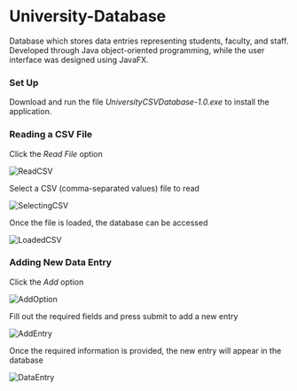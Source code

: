 # University-Database
Database which stores data entries representing students, faculty, and staff. Developed through Java object-oriented programming, while the user interface was designed using JavaFX.

### Set Up
Download and run the file *UniversityCSVDatabase-1.0.exe* to install the application.

### Reading a CSV File
Click the *Read File* option

![ReadCSV](https://github.com/CodeScorcher/University-Database/assets/43505376/6f77cef2-8c77-4b27-93a0-1147b1fc1062)

Select a CSV (comma-separated values) file to read

![SelectingCSV](https://github.com/CodeScorcher/University-Database/assets/43505376/b0056b03-0053-474f-95c0-186e598748e1)

Once the file is loaded, the database can be accessed

![LoadedCSV](https://github.com/CodeScorcher/University-Database/assets/43505376/81e0200d-b309-4957-a5c0-0c20ac3fdda9)

### Adding New Data Entry
Click the *Add* option

![AddOption](https://github.com/CodeScorcher/University-Database/assets/43505376/0bd96902-46c3-4019-b545-43e4cd03e3f9)

Fill out the required fields and press submit to add a new entry

![AddEntry](https://github.com/CodeScorcher/University-Database/assets/43505376/8d4b007d-8afc-4681-9231-7da9e8acb78c)

Once the required information is provided, the new entry will appear in the database

![DataEntry](https://github.com/CodeScorcher/University-Database/assets/43505376/b7c09f0c-864c-41da-a235-e05787d88875)
